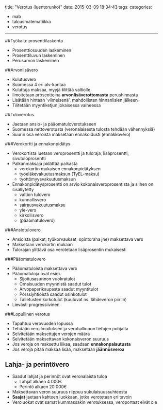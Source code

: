 title: "Verotus (luentorunko)"
date: 2015-03-09 18:34:43
tags:
categories:
- mab
- talousmatematiikka
- verotus

---

##Työkalu: prosenttilaskenta
* Prosenttiosuuden laskeminen
* Prosenttiluvun laskeminen
* Perusarvon laskeminen

##Arvonlisävero
* Kulutusvero
* Suomessa 4 eri alv-kantaa
* Kuluttaja maksaa, myyjä tilittää valtiolle
* Ilmoitetaan prosentteina **arvonlisäverottomasta** perushinnasta
* Lisätään hintaan 'viimeisenä', mahdollisten hinnanlisien jälkeen
* Tilitetään myyntiketjun jokaisessa vaiheessa

##Tuloverotus
* Jaetaan ansio- ja pääomatuloverotukseen
* Suomessa nettoverotusta (veronalaisesta tulosta tehdään vähennyksiä)
* Suurin osa veroista maksetaan ennakoidusti (ennakkovero)

###Verokortti ja ennakonpidätys
* Verokortista luetaan veroprosentti ja tuloraja, lisäprosentti, sivutuloprosentti
* Palkanmaksaja pidättää palkasta 
    * verokortin mukaisen ennakonpidätyksen
    * työeläkevakuutusmaksun (TyEL-maksu)
    * työttömyysvakuutusmaksun
* Ennakonpidätysprosentti on arvio kokonaisveroprosentista ja siihen on sisällytetty
    * valtion tulovero
    * kunnallisvero
    * sairausvakuutusmaksu
    * yle-vero
    * kirkollisvero
    * (pääomatulovero)

###Ansiotulovero
* Ansioista (palkat, työkorvaukset, opintoraha jne) maksettava vero
* Maksetaan verokortin mukaan
* Tulorajan ylittävä osa verotetaan lisäprosentin mukaisesti

###Pääomatulovero
* Pääomatuloista maksettava vero
* Pääomatuloja ovat esim.
    * Sijoitusasunnon vuokratulot
    * Omaisuuden myynnistä saadut tulot
    * Arvopaperikaupasta saadut myyntitulot
    * Pörssiyhtiöistä saadut osinkotulot
    * Talletusten korkotulot (kuuluvat ns. lähdeveron piiriin)
* Lievästi progressiivinen

###Lopullinen verotus
* Tapahtuu verovuoden lopussa
* Tehdään veroilmoituksen ja verohallinnon tietojen pohjalta
* Selvitetään maksettujen verojen määrä
* Selvitetään maksettavan kokonaisveron suuruus
* Jos veroja on maksettu liikaa, saadaan **ennakonpalautusta**
* Jos veroja pitää maksaa lisää, maksetaan **jäännösveroa**

## Lahja- ja perintövero
* Saadut lahjat ja perinnöt ovat veronalaista tuloa
    * Lahjat alkaen 4 000€
    * Perintö alkaen 20 000€
* Maksettavan veron suuruus riippuu sukulaisuussuhteesta
* **Saajat** jaetaan kahteen luokkaan, jotka verotetaan eri tavoin
* Veroluokat ovat samat kummassakin verotuksessa, veroportaat eivät ole 
